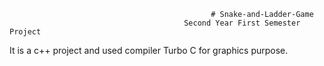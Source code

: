                                                  # Snake-and-Ladder-Game
                                           Second Year First Semester Project
 It is a c++ project and used compiler Turbo C for graphics purpose.
